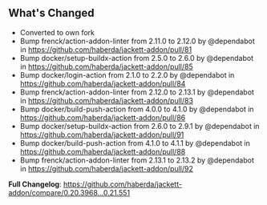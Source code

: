 ## What's Changed
* Converted to own fork
* Bump frenck/action-addon-linter from 2.11.0 to 2.12.0 by @dependabot in https://github.com/haberda/jackett-addon/pull/81
* Bump docker/setup-buildx-action from 2.5.0 to 2.6.0 by @dependabot in https://github.com/haberda/jackett-addon/pull/85
* Bump docker/login-action from 2.1.0 to 2.2.0 by @dependabot in https://github.com/haberda/jackett-addon/pull/84
* Bump frenck/action-addon-linter from 2.12.0 to 2.13.1 by @dependabot in https://github.com/haberda/jackett-addon/pull/83
* Bump docker/build-push-action from 4.0.0 to 4.1.0 by @dependabot in https://github.com/haberda/jackett-addon/pull/86
* Bump docker/setup-buildx-action from 2.6.0 to 2.9.1 by @dependabot in https://github.com/haberda/jackett-addon/pull/91
* Bump docker/build-push-action from 4.1.0 to 4.1.1 by @dependabot in https://github.com/haberda/jackett-addon/pull/88
* Bump frenck/action-addon-linter from 2.13.1 to 2.13.2 by @dependabot in https://github.com/haberda/jackett-addon/pull/92


**Full Changelog**: https://github.com/haberda/jackett-addon/compare/0.20.3968...0.21.551